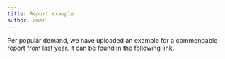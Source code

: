 ```yaml
---
title: Report example
author: omer
---
```


Per popular demand, we have uploaded an example for a commendable report from last year. It can be found in the following [link](https://drive.google.com/file/d/139vj3pPK9eQy54iZN1lKK3-eJq-N1TJz/view?usp=sharing).
